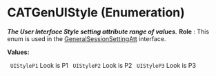 # CATGenUIStyle (Enumeration)

**_The User Interface Style setting attribute range of values._**
**Role** : This enum is used in the [GeneralSessionSettingAtt](../InfInterfaces/interface_GeneralSessionSettingAtt_121966.md) interface.

**Values:**

` UIStyleP1`      Look is P1
` UIStyleP2`      Look is P2
` UIStyleP3`      Look is P3
